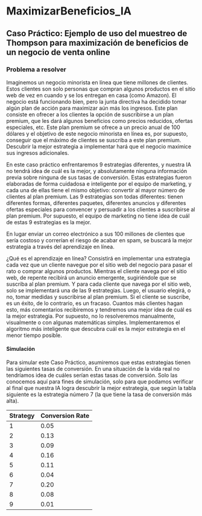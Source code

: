 # MaximizarBeneficios_IA

## Caso Práctico: Ejemplo de uso del muestreo de Thompson para maximización de beneficios de un negocio de venta online

### Problema a resolver

Imaginemos un negocio minorista en línea que tiene millones de clientes. Estos clientes son solo personas que compran algunos
productos en el sitio web de vez en cuando y se los entregan en casa (como Amazon). El negocio está funcionando bien, pero
la junta directiva ha decidido tomar algún plan de acción para maximizar aún más los ingresos. Este plan consiste en ofrecer
a los clientes la opción de suscribirse a un plan premium, que les dará algunos beneficios como precios reducidos, ofertas
especiales, etc. Este plan premium se ofrece a un precio anual de 100 dólares y el objetivo de este negocio minorista en línea
es, por supuesto, conseguir que el máximo de clientes se suscriba a este plan premium. Descubrir la mejor estrategia a
implementar hará que el negocio maximice sus ingresos adicionales.

En este caso práctico enfrentaremos 9 estrategias diferentes, y nuestra IA no tendrá idea de cuál es la mejor, y absolutamente
ninguna información previa sobre ninguna de sus tasas de conversión. Estas estrategias fueron elaboradas de forma cuidadosa e
inteligente por el equipo de marketing, y cada una de ellas tiene el mismo objetivo: convertir al mayor número de clientes al
plan premium. Las 9 estrategias son todas diferentes: tienen diferentes formas, diferentes paquetes, diferentes
anuncios y diferentes ofertas especiales para convencer y persuadir a los clientes a suscribirse al plan premium. Por supuesto,
el equipo de marketing no tiene idea de cuál de estas 9 estrategias es la mejor. 

En lugar enviar un correo electrónico a sus 100 millones de clientes que sería costoso y correrían el riesgo de acabar en spam,
se buscará la mejor estrategia a través del aprendizaje en línea.

¿Qué es el aprendizaje en línea? Consistirá en implementar una estrategia cada vez que un cliente navegue por el sitio web
del negocio para pasar el rato o comprar algunos productos. Mientras el cliente navega por el sitio web, de repente recibirá
un anuncio emergente, sugiriéndole que se suscriba al plan premium. Y para cada cliente que navega por el sitio web, solo se
implementará una de las 9 estrategias. Luego, el usuario elegirá, o no, tomar medidas y suscribirse al plan premium. Si el
cliente se suscribe, es un éxito, de lo contrario, es un fracaso. Cuantos más clientes hagan esto, más comentarios recibiremos
y tendremos una mejor idea de cuál es la mejor estrategia. Por supuesto, no lo resolveremos manualmente, 
visualmente o con algunas matemáticas simples. Implementaremos el algoritmo más inteligente que descubra cuál
es la mejor estrategia en el menor tiempo posible. 

#### Simulación

Para simular este Caso Práctico, asumiremos que estas estrategias tienen las siguientes tasas de conversión. En una situación de la vida real no tendríamos idea de cuáles serían estas tasas de conversión. Solo las conocemos aquí para fines de simulación, solo para que podamos verificar al final que nuestra IA logra descubrir la mejor estrategia, que según la tabla siguiente es la estrategia número 7 (la que tiene la tasa de conversión más alta).

<center>
  
Strategy | Conversion Rate
---------| ----------------
1        | 0.05
2        | 0.13
3        | 0.09
4        | 0.16
5        | 0.11
6        | 0.04
7        | 0.20
8        | 0.08
9        | 0.01

</center>



